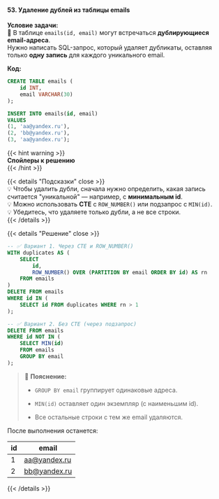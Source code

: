 #### 53. Удаление дублей из таблицы emails

**Условие задачи:**  
📌 В таблице `emails(id, email)` могут встречаться **дублирующиеся email-адреса**.  
Нужно написать SQL-запрос, который удаляет дубликаты, оставляя только **одну запись** для каждого уникального email.

**Код:**

```sql
CREATE TABLE emails (
    id INT,
    email VARCHAR(30)
);

INSERT INTO emails(id, email)
VALUES
(1, 'aa@yandex.ru'),
(2, 'bb@yandex.ru'),
(3, 'aa@yandex.ru');
```

{{< hint warning >}}  
**Спойлеры к решению**  
{{< /hint >}}

{{< details "Подсказки" close >}}  
💡 Чтобы удалить дубли, сначала нужно определить, какая запись считается "уникальной" — например, с **минимальным id**.  
💡 Можно использовать **CTE** с `ROW_NUMBER()` или подзапрос с `MIN(id)`.  
💡 Убедитесь, что удаляете только дубли, а не все строки.  
{{< /details >}}

{{< details "Решение" close >}}

```sql
-- ✅ Вариант 1. Через CTE и ROW_NUMBER()
WITH duplicates AS (
    SELECT 
        id,
        ROW_NUMBER() OVER (PARTITION BY email ORDER BY id) AS rn
    FROM emails
)
DELETE FROM emails
WHERE id IN (
    SELECT id FROM duplicates WHERE rn > 1
);
```

```sql
-- ✅ Вариант 2. Без CTE (через подзапрос)
DELETE FROM emails
WHERE id NOT IN (
    SELECT MIN(id)
    FROM emails
    GROUP BY email
);
```

> 🧠 **Пояснение:**
>
> - `GROUP BY email` группирует одинаковые адреса.
>
> - `MIN(id)` оставляет один экземпляр (с наименьшим id).
>
> - Все остальные строки с тем же email удаляются.
>

После выполнения останется:

|id|email|
|---|---|
|1|[aa@yandex.ru](mailto:aa@yandex.ru)|
|2|[bb@yandex.ru](mailto:bb@yandex.ru)|


{{< /details >}}
